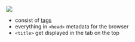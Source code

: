 ![](general-html.png)

- consist of [tags](tags.md)
- everything in `<head>` metadata for the browser
- `<title>` get displayed in the tab on the top
